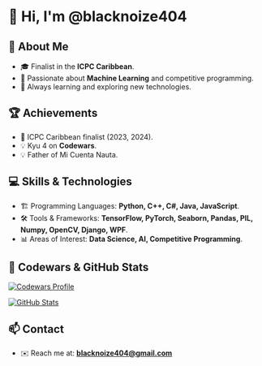 # 👋 Hi, I'm @blacknoize404

## 🚀 About Me
- 🎓 Finalist in the **ICPC Caribbean**.
- 🤖 Passionate about **Machine Learning** and competitive programming.
- 📌 Always learning and exploring new technologies.

## 🏆 Achievements
- 🏅 ICPC Caribbean finalist (2023, 2024).
- 💡 Kyu 4 on **Codewars**.
- 💡 Father of Mi Cuenta Nauta.

## 💻 Skills & Technologies
- 🏗 Programming Languages: **Python, C++, C#, Java, JavaScript**.
- 🛠 Tools & Frameworks: **TensorFlow, PyTorch, Seaborn, Pandas, PIL, Numpy, OpenCV, Django, WPF**.
- 📊 Areas of Interest: **Data Science, AI, Competitive Programming**.

## 🔗 Codewars & GitHub Stats
[![Codewars Profile](https://www.codewars.com/users/blacknoize404/badges/large)](https://www.codewars.com/users/blacknoize404)

[![GitHub Stats](https://github-readme-stats.vercel.app/api?username=blacknoize404&show_icons=true)](https://github.com/blacknoize404)

## 📫 Contact
- ✉️ Reach me at: **blacknoize404@gmail.com**
